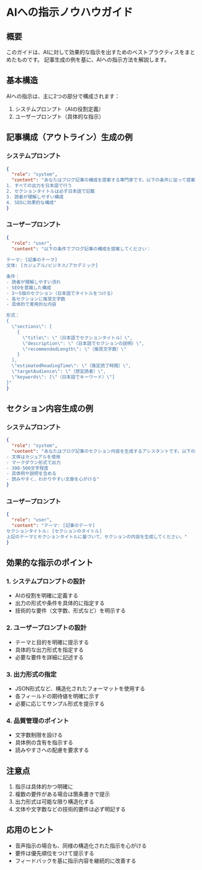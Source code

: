 # AIへの指示ノウハウガイド

## 概要
このガイドは、AIに対して効果的な指示を出すためのベストプラクティスをまとめたものです。
記事生成の例を基に、AIへの指示方法を解説します。

## 基本構造
AIへの指示は、主に2つの部分で構成されます：

1. システムプロンプト（AIの役割定義）
2. ユーザープロンプト（具体的な指示）

## 記事構成（アウトライン）生成の例

### システムプロンプト
```json
{
  "role": "system",
  "content": "あなたはブログ記事の構成を提案する専門家です。以下の条件に従って提案してください：
1. すべての出力を日本語で行う
2. セクションタイトルは必ず日本語で記載
3. 読者が理解しやすい構成
4. SEOに効果的な構成"
}
```

### ユーザープロンプト
```json
{
  "role": "user",
  "content": "以下の条件でブログ記事の構成を提案してください：
        
テーマ: [記事のテーマ]
文体: [カジュアル/ビジネス/アカデミック]

条件：
- 読者が理解しやすい流れ
- SEOを意識した構成
- 3〜5個のセクション（日本語でタイトルをつける）
- 各セクションに推奨文字数
- 具体的で実用的な内容

形式：
{
  \"sections\": [
    {
      \"title\": \"（日本語でセクションタイトル）\",
      \"description\": \"（日本語でセクションの説明）\",
      \"recommendedLength\": \"（推奨文字数）\"
    }
  ],
  \"estimatedReadingTime\": \"（推定読了時間）\",
  \"targetAudience\": \"（想定読者）\",
  \"keywords\": [\"（日本語でキーワード）\"]
}"
}
```

## セクション内容生成の例

### システムプロンプト
```json
{
  "role": "system",
  "content": "あなたはブログ記事のセクション内容を生成するアシスタントです。以下の条件に従って内容を生成してください：
- 文体はカジュアルを使用
- マークダウン形式で出力
- 300-500文字程度
- 具体例や説明を含める
- 読みやすく、わかりやすい文章を心がける"
}
```

### ユーザープロンプト
```json
{
  "role": "user",
  "content": "テーマ: [記事のテーマ]
セクションタイトル: [セクションのタイトル]
上記のテーマとセクションタイトルに基づいて、セクションの内容を生成してください。"
}
```

## 効果的な指示のポイント

### 1. システムプロンプトの設計
- AIの役割を明確に定義する
- 出力の形式や条件を具体的に指定する
- 技術的な要件（文字数、形式など）を明示する

### 2. ユーザープロンプトの設計
- テーマと目的を明確に提示する
- 具体的な出力形式を指定する
- 必要な要件を詳細に記述する

### 3. 出力形式の指定
- JSON形式など、構造化されたフォーマットを使用する
- 各フィールドの期待値を明確に示す
- 必要に応じてサンプル形式を提示する

### 4. 品質管理のポイント
- 文字数制限を設ける
- 具体例の含有を指示する
- 読みやすさへの配慮を要求する

## 注意点
1. 指示は具体的かつ明確に
2. 複数の要件がある場合は箇条書きで提示
3. 出力形式は可能な限り構造化する
4. 文体や文字数などの技術的要件は必ず明記する

## 応用のヒント
- 音声指示の場合も、同様の構造化された指示を心がける
- 要件は優先順位をつけて提示する
- フィードバックを基に指示内容を継続的に改善する 